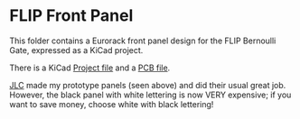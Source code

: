 # FLIP Front Panel

This folder contains a Eurorack front panel design for the FLIP Bernoulli Gate, expressed as a KiCad project.

There is a KiCad [Project file](https://github.com/m0xpd/FLIP/blob/main/Eurorack/Front%20Panel/Files/Flip%20Front%20Panel.kicad_pro) and a [PCB file](https://github.com/m0xpd/FLIP/blob/main/Eurorack/Front%20Panel/Files/Flip%20Front%20Panel.kicad_pcb). 

[JLC](https://jlcpcb.com/) made my prototype panels (seen above) and did their usual great job. However, the black panel with white lettering is now VERY expensive; if you want to save money, choose white with black lettering! 
